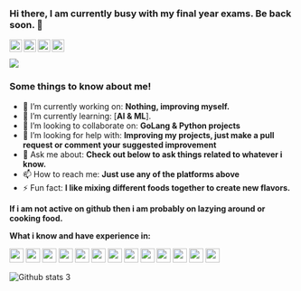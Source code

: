 ### Hi there, I am currently busy with my final year exams. Be back soon. 👋

<a href="https://www.linkedin.com/in/ramanverma2k/" target="_blank">
  <img align="left" alt="Linkdein" width="22px" src="https://cdn.jsdelivr.net/npm/simple-icons@v3/icons/linkedin.svg" />
</a>
<a href="https://github.com/ramanverma2k" target="_blank">
  <img align="left" alt="Github" width="22px" src="https://cdn.jsdelivr.net/npm/simple-icons@v3/icons/github.svg" />
</a>
<a href="mailto:ramanverma4183@gmail.com" target="_blank">
  <img align="left" alt="Email" width="22px" src="https://cdn.jsdelivr.net/npm/simple-icons@v3/icons/gmail.svg" />
</a>
<a href="https://t.me/notaggingraman" target="_blank">
  <img align="left" alt="Telegram" width="22px" src="https://cdn.jsdelivr.net/npm/simple-icons@v3/icons/telegram.svg" />
</a><br /><br />

<a href="https://github.com/antonkomarev/github-profile-views-counter">
    <img src="https://komarev.com/ghpvc/?username=ramanverma2k">
</a>

### Some things to know about me!
- 🔭 I’m currently working on: **Nothing, improving myself.**
- 🌱 I’m currently learning: [**AI & ML**].
- 👯 I’m looking to collaborate on: **GoLang & Python projects**
- 🤔 I’m looking for help with: **Improving my projects, just make a pull request or comment your suggested improvement**
- 💬 Ask me about: **Check out below to ask things related to whatever i know.**
- 📫 How to reach me: **Just use any of the platforms above**
- ⚡ Fun fact: **I like mixing different foods together to create new flavors.**



**If i am not active on github then i am probably on lazying around or cooking food.**



**What i know and have experience in:**
<p align="left"> 
<img  height="25"  src="https://cdn.jsdelivr.net/npm/simple-icons@3.3.0/icons/kotlin.svg">
<img  height="25"  src="https://cdn.jsdelivr.net/npm/simple-icons@3.3.0/icons/go.svg">
<img  height="25"  src="https://cdn.jsdelivr.net/npm/simple-icons@3.3.0/icons/python.svg">
<img  height="25"  src="https://cdn.jsdelivr.net/npm/simple-icons@3.3.0/icons/pandas.svg">
<img  height="25"  src="https://cdn.jsdelivr.net/npm/simple-icons@3.3.0/icons/tensorflow.svg">
<img  height="25"  src="https://cdn.jsdelivr.net/npm/simple-icons@3.3.0/icons/amazonaws.svg">
<img  height="25"  src="https://cdn.jsdelivr.net/npm/simple-icons@3.3.0/icons/git.svg">
<img  height="25"  src="https://cdn.jsdelivr.net/npm/simple-icons@3.3.0/icons/gnubash.svg">
<img  height="25"  src="https://cdn.jsdelivr.net/npm/simple-icons@3.3.0/icons/microsoftword.svg">
<img  height="25"  src="https://cdn.jsdelivr.net/npm/simple-icons@3.3.0/icons/microsoftexcel.svg">
<img  height="25"  src="https://cdn.jsdelivr.net/npm/simple-icons@3.3.0/icons/microsoftpowerpoint.svg">
<img  height="25"  src="https://cdn.jsdelivr.net/npm/simple-icons@3.3.0/icons/microsoftvisio.svg">
<img  height="25"  src="https://cdn.jsdelivr.net/npm/simple-icons@3.3.0/icons/powerbi.svg">
</p>

![Github stats](https://github-readme-stats.vercel.app/api?username=ramanverma2k&count_private=true&show_icons=true&title_color=333&icon_color=333)
3

